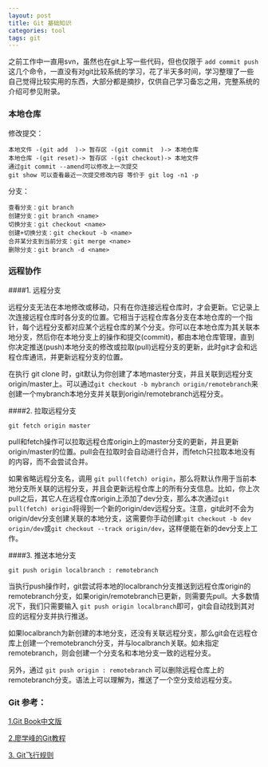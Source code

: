 ```yaml
---
layout: post
title: Git 基础知识
categories: tool
tags: git
---
```


之前工作中一直用svn，虽然也在git上写一些代码，但也仅限于 `add commit push` 这几个命令，一直没有对git比较系统的学习，花了半天多时间，学习整理了一些自己觉得比较实用的东西，大部分都是摘抄，仅供自己学习备忘之用，完整系统的介绍可参见附录。

<!--more-->

### 本地仓库

修改提交：

	本地文件 -(git add  )-> 暂存区 -(git commit  )-> 本地仓库
	本地仓库 -(git reset)-> 暂存区 -(git checkout)-> 本地文件
	通过git commit --amend可以修改上一次提交
	git show 可以查看最近一次提交修改内容 等价于 git log -n1 -p

分支：

	查看分支：git branch	
	创建分支：git branch <name>
	切换分支：git checkout <name>
	创建+切换分支：git checkout -b <name>
	合并某分支到当前分支：git merge <name>
	删除分支：git branch -d <name>

### 远程协作

####1. 远程分支

远程分支无法在本地修改或移动，只有在你连接远程仓库时，才会更新。它记录上次连接远程仓库时各分支的位置。它相当于远程仓库各分支在本地仓库的一个指针，每个远程分支都对应某个远程仓库的某个分支。你可以在本地仓库为其关联本地分支，然后你在本地分支上的操作和提交(commit)，都由本地仓库管理，直到你决定推送(push)本地分支的修改或拉取(pull)远程分支的更新，此时git才会和远程仓库通讯，并更新远程分支的位置。

在执行 git clone 时，git默认为你创建了本地master分支，并且关联到远程分支origin/master上。可以通过`git checkout -b mybranch origin/remotebranch`来创建一个mybranch本地分支并关联到origin/remotebranch远程分支。

####2. 拉取远程分支

`git fetch origin master`

pull和fetch操作可以拉取远程仓库origin上的master分支的更新，并且更新origin/master的位置。pull会在拉取时会自动进行合并，而fetch只拉取本地没有的内容，而不会尝试合并。

如果省略远程分支名，调用 `git pull(fetch) origin`，那么将默认作用于当前本地分支所关联的远程分支，并且会更新远程仓库上的所有分支信息。比如，你上次pull之后，其它人在远程仓库origin上添加了dev分支，那么本次通过`git pull(fetch) origin`将得到一个新的origin/dev远程分支。注意，git此时不会为origin/dev分支创建关联的本地分支，这需要你手动创建:`git checkout -b dev origin/dev`或`git checkout --track origin/dev`，这样便能在新的dev分支上工作。

####3. 推送本地分支

`git push origin localbranch : remotebranch`

当执行push操作时，git尝试将本地的localbranch分支推送到远程仓库origin的remotebranch分支，如果origin/remotebranch已更新，则需要先pull。大多数情况下，我们只需要输入 `git push origin localbranch`即可，git会自动找到其对应的远程分支并执行推送。

如果localbranch为新创建的本地分支，还没有关联远程分支，那么git会在远程仓库上创建一个remotebranch分支，并与localbranch关联。如未指定remotebranch，则会创建一个分支名和本地分支一致的远程分支。

另外，通过 `git push origin : remotebranch` 可以删除远程仓库上的remotebranch分支。语法上可以理解为，推送了一个空分支给远程分支。

### Git 参考：
[1.Git Book中文版](http://git-scm.com/book/zh/v1)

[2.廖学峰的Git教程](http://www.liaoxuefeng.com/wiki/0013739516305929606dd18361248578c67b8067c8c017b000)

[3. Git飞行规则](https://github.com/k88hudson/git-flight-rules/blob/master/README_zh-CN.md)
